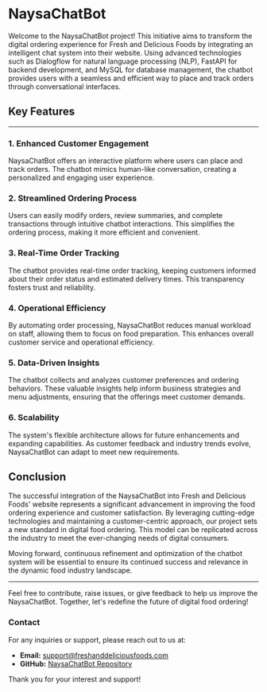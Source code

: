 # NaysaChatBot

Welcome to the NaysaChatBot project! This initiative aims to transform the digital ordering experience for Fresh and Delicious Foods by integrating an intelligent chat system into their website. Using advanced technologies such as Dialogflow for natural language processing (NLP), FastAPI for backend development, and MySQL for database management, the chatbot provides users with a seamless and efficient way to place and track orders through conversational interfaces.

## Key Features
---

### 1. Enhanced Customer Engagement
NaysaChatBot offers an interactive platform where users can place and track orders. The chatbot mimics human-like conversation, creating a personalized and engaging user experience.

### 2. Streamlined Ordering Process
Users can easily modify orders, review summaries, and complete transactions through intuitive chatbot interactions. This simplifies the ordering process, making it more efficient and convenient.

### 3. Real-Time Order Tracking
The chatbot provides real-time order tracking, keeping customers informed about their order status and estimated delivery times. This transparency fosters trust and reliability.

### 4. Operational Efficiency
By automating order processing, NaysaChatBot reduces manual workload on staff, allowing them to focus on food preparation. This enhances overall customer service and operational efficiency.

### 5. Data-Driven Insights
The chatbot collects and analyzes customer preferences and ordering behaviors. These valuable insights help inform business strategies and menu adjustments, ensuring that the offerings meet customer demands.

### 6. Scalability
The system's flexible architecture allows for future enhancements and expanding capabilities. As customer feedback and industry trends evolve, NaysaChatBot can adapt to meet new requirements.

## Conclusion

The successful integration of the NaysaChatBot into Fresh and Delicious Foods' website represents a significant advancement in improving the food ordering experience and customer satisfaction. By leveraging cutting-edge technologies and maintaining a customer-centric approach, our project sets a new standard in digital food ordering. This model can be replicated across the industry to meet the ever-changing needs of digital consumers.

Moving forward, continuous refinement and optimization of the chatbot system will be essential to ensure its continued success and relevance in the dynamic food industry landscape.

---

Feel free to contribute, raise issues, or give feedback to help us improve the NaysaChatBot. Together, let's redefine the future of digital food ordering!

### Contact

For any inquiries or support, please reach out to us at:
- **Email:** support@freshanddeliciousfoods.com
- **GitHub:** [NaysaChatBot Repository](https://github.com/your-repo-link)

Thank you for your interest and support!
